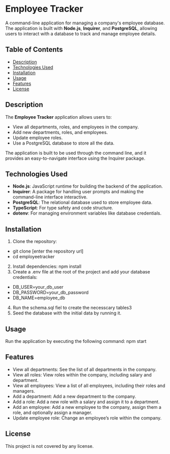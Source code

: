 # Employee Tracker

A command-line application for managing a company's employee database. The application is built with **Node.js**, **Inquirer**, and **PostgreSQL**, allowing users to interact with a database to track and manage employee details.

## Table of Contents
- [Description](#description)
- [Technologies Used](#technologies-used)
- [Installation](#installation)
- [Usage](#usage)
- [Features](#features)
- [License](#license)

## Description
The **Employee Tracker** application allows users to:
- View all departments, roles, and employees in the company.
- Add new departments, roles, and employees.
- Update employee roles.
- Use a PostgreSQL database to store all the data.

The application is built to be used through the command line, and it provides an easy-to-navigate interface using the Inquirer package.

## Technologies Used
- **Node.js**: JavaScript runtime for building the backend of the application.
- **Inquirer**: A package for handling user prompts and making the command-line interface interactive.
- **PostgreSQL**: The relational database used to store employee data.
- **TypeScript**: For type safety and code structure.
- **dotenv**: For managing environment variables like database credentials.

## Installation

1. Clone the repository:
- git clone [enter the repository url]
- cd employeetracker
2. Install dependencies: npm install
3. Create a .env file at the root of the project and add your database credentials:  
- DB_USER=your_db_user
- DB_PASSWORD=your_db_password
- DB_NAME=employee_db
4. Run the schema.sql fiel to create the necesscary tables3
5. Seed the database with the initial data by running it. 

## Usage
Run the application by executing the following command: npm start

## Features 
- View all departments: See the list of all departments in the company.
- View all roles: View roles within the company, including salary and department.
- View all employees: View a list of all employees, including their roles and managers.
- Add a department: Add a new department to the company.
- Add a role: Add a new role with a salary and assign it to a department.
- Add an employee: Add a new employee to the company, assign them a role, and optionally assign a manager.
- Update employee role: Change an employee’s role within the company.

## License
This project is not covered by any license. 
